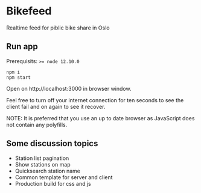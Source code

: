 # Bikefeed

Realtime feed for piblic bike share in Oslo

## Run app

Prerequisits: `>= node 12.10.0`

    npm i
    npm start

Open on http://localhost:3000 in browser window.

Feel free to turn off your internet connection for ten seconds to see the client fail and on again to see it recover.

NOTE: It is preferred that you use an up to date browser as JavaScript does not contain any polyfills.

## Some discussion topics

* Station list pagination
* Show stations on map
* Quicksearch station name
* Common template for server and client
* Production build for css and js
